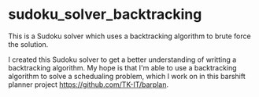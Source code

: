 # sudoku_solver_backtracking
This is a Sudoku solver which uses a backtracking algorithm to brute force the solution.

I created this Sudoku solver to get a better understanding of writting a backtracking algorithm. 
My hope is that I'm able to use a backtracking algorithm to solve a schedualing problem, which
I work on in this barshift planner project https://github.com/TK-IT/barplan.
